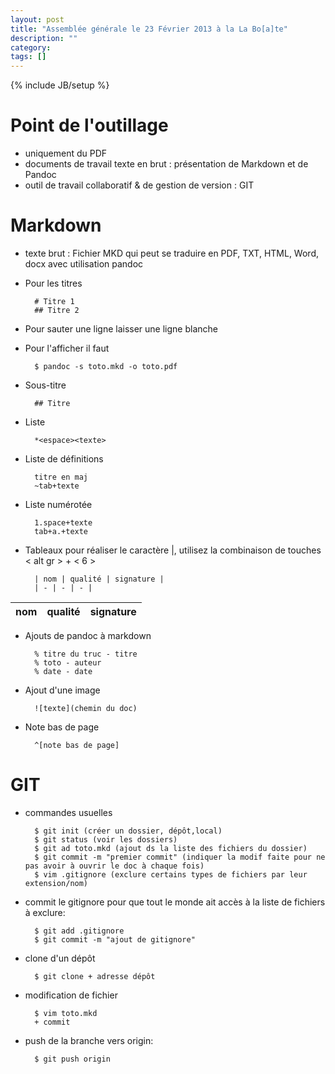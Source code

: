 ```yaml
---
layout: post
title: "Assemblée générale le 23 Février 2013 à la La Bo[a]te"
description: ""
category:
tags: []
---
```

{% include JB/setup %}

# Point de l'outillage

* uniquement du PDF
* documents de travail texte en brut : présentation de Markdown et de Pandoc
* outil de travail collaboratif & de gestion de version : GIT

# Markdown

* texte brut :
	Fichier MKD qui peut se traduire en PDF, TXT, HTML, Word, docx avec utilisation pandoc
* Pour les titres

		# Titre 1
		## Titre 2

* Pour sauter une ligne laisser une ligne blanche
* Pour l'afficher il faut

		$ pandoc -s toto.mkd -o toto.pdf

* Sous-titre

		## Titre

* Liste

		*<espace><texte>

* Liste de définitions

		titre en maj
		~tab+texte

* Liste numérotée

		1.space+texte
		tab+a.+texte

* Tableaux
	pour réaliser le caractère |, utilisez la combinaison de touches < alt gr > + < 6 >

		| nom | qualité | signature |
		| - | - | - |


| nom | qualité | signature |
| - | - | - |


* Ajouts de pandoc à markdown

		% titre du truc - titre
		% toto - auteur
		% date - date

* Ajout d'une image

		![texte](chemin du doc)

* Note bas de page

		^[note bas de page]

# GIT

* commandes usuelles

		$ git init (créer un dossier, dépôt,local)
		$ git status (voir les dossiers)
		$ git ad toto.mkd (ajout ds la liste des fichiers du dossier)
		$ git commit -m "premier commit" (indiquer la modif faite pour ne pas avoir à ouvrir le doc à chaque fois)
		$ vim .gitignore (exclure certains types de fichiers par leur extension/nom)

* commit le gitignore pour que tout le monde ait accès à la liste de fichiers à exclure:

		$ git add .gitignore
		$ git commit -m "ajout de gitignore"

* clone d'un dépôt

		$ git clone + adresse dépôt

* modification de fichier

		$ vim toto.mkd
		+ commit

* push de la branche vers origin:

		$ git push origin

